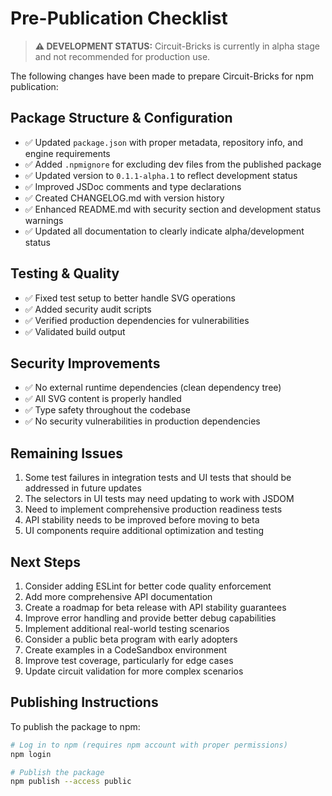 # Pre-Publication Checklist

> **⚠️ DEVELOPMENT STATUS:** Circuit-Bricks is currently in alpha stage and not recommended for production use.

The following changes have been made to prepare Circuit-Bricks for npm publication:

## Package Structure & Configuration
- ✅ Updated `package.json` with proper metadata, repository info, and engine requirements
- ✅ Added `.npmignore` for excluding dev files from the published package
- ✅ Updated version to `0.1.1-alpha.1` to reflect development status
- ✅ Improved JSDoc comments and type declarations
- ✅ Created CHANGELOG.md with version history
- ✅ Enhanced README.md with security section and development status warnings
- ✅ Updated all documentation to clearly indicate alpha/development status

## Testing & Quality
- ✅ Fixed test setup to better handle SVG operations
- ✅ Added security audit scripts
- ✅ Verified production dependencies for vulnerabilities
- ✅ Validated build output

## Security Improvements
- ✅ No external runtime dependencies (clean dependency tree)
- ✅ All SVG content is properly handled
- ✅ Type safety throughout the codebase
- ✅ No security vulnerabilities in production dependencies

## Remaining Issues
1. Some test failures in integration tests and UI tests that should be addressed in future updates
2. The selectors in UI tests may need updating to work with JSDOM
3. Need to implement comprehensive production readiness tests
4. API stability needs to be improved before moving to beta
5. UI components require additional optimization and testing

## Next Steps
1. Consider adding ESLint for better code quality enforcement
2. Add more comprehensive API documentation
3. Create a roadmap for beta release with API stability guarantees
4. Improve error handling and provide better debug capabilities
5. Implement additional real-world testing scenarios
6. Consider a public beta program with early adopters
3. Create examples in a CodeSandbox environment
4. Improve test coverage, particularly for edge cases
5. Update circuit validation for more complex scenarios

## Publishing Instructions
To publish the package to npm:

```bash
# Log in to npm (requires npm account with proper permissions)
npm login

# Publish the package
npm publish --access public
```
